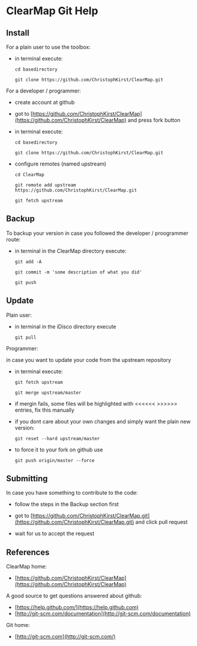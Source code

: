 ClearMap Git Help 
=================


Install
-------

For a plain user to use the toolbox:

 * in terminal execute: 
 
    `cd basedirectory`
 
    `git clone https://github.com/ChristophKirst/ClearMap.git`


For a developer / programmer:

  * create account at github

  * got to [https://github.com/ChristophKirst/ClearMap](https://github.com/ChristophKirst/ClearMap) and press fork button 

  * in terminal execute:
	
	`cd basedirectory`

	`git clone https://github.com/ChristophKirst/ClearMap.git`
	
  * configure remotes (named upstream)
        
	`cd ClearMap`

	`git remote add upstream https://github.com/ChristophKirst/ClearMap.git`

	`git fetch upstream`


Backup
------

To backup your version in case you followed the developer / proogrammer route:

  * in terminal in the ClearMap directory execute:

      `git add -A`

      `git commit -m 'some description of what you did'`

      `git push`


Update
------    

Plain user:

  * in terminal in the iDisco directory execute
     
      `git pull`


Programmer: 

in case you want to update your code from the upstream repository

  * in terminal execute:
 
      `git fetch upstream`
      
      `git merge upstream/master`

  * if mergin fails, some files will be highlighted with <<<<<< >>>>>> entries, fix this manually

  * if you dont care about your own changes and simply want the plain new version:

      `git reset --hard upstream/master`

  * to force it to your fork on github use
       
	  `git push origin/master --force` 


Submitting
----------

In case you have something to contribute to the code:
 
  * follow the steps in the Backup section first

  * got to [https://github.com/ChristophKirst/ClearMap.git](https://github.com/ChristophKirst/ClearMap.git) and click pull request 
  
  * wait for us to accept the request


References
----------

ClearMap home:

  * [https://github.com/ChristophKirst/ClearMap](https://github.com/ChristophKirst/ClearMap)

A good source to get questions answered about github: 

  * [https://help.github.com/](https://help.github.com)
  * [http://git-scm.com/documentation](http://git-scm.com/documentation)

Git home:

  * [http://git-scm.com](http://git-scm.com/)


